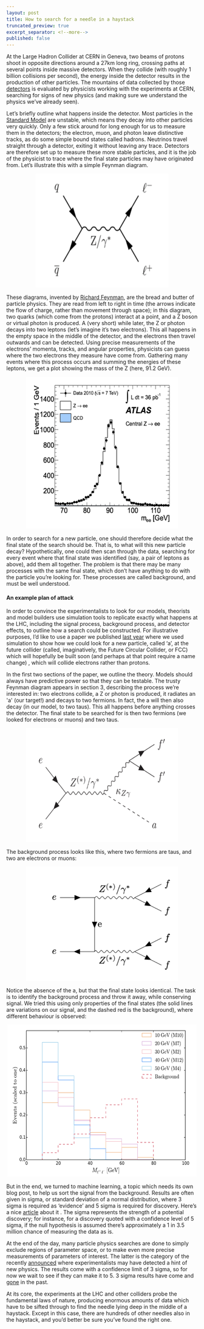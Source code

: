 ```yaml
---
layout: post
title: How to search for a needle in a haystack 
truncated_preview: true
excerpt_separator: <!--more-->
published: false
---
```


At the Large Hadron Collider at CERN in Geneva, two beams of protons shoot in opposite directions around a 27km long ring, 
crossing paths at several points inside massive detectors. When they collide (with roughly 1 billion collisions per second), 
the energy inside the detector results in the production of other particles. The mountains of data collected by those [detectors](https://atlas.cern/discover/detector) 
is evaluated by physicists working with the experiments at CERN, searching for signs of new physics 
(and making sure we understand the physics we’ve already seen). 

<!--more-->

Let’s briefly outline what happens inside the detector. Most particles in the [Standard Model](https://lhmason.github.io/blog/2021/02/15/bsm/) are unstable, which means they decay 
into other particles very quickly. Only a few stick around for long enough for us to measure them in the detectors; the electron, 
muon, and photon leave distinctive tracks, as do some simple bound states called hadrons. Neutrinos 
travel straight through a detector, exiting it without leaving any trace. Detectors are therefore set up to measure these more 
stable particles, and it is the job of the physicist to trace where the final state particles may have originated from. Let’s 
illustrate this with a simple Feynman diagram.

<p align="center">
<img src="https://github.com/lhmason/lhmason.github.io/blob/main/colliderfigs/feyn.png?raw=true" alt="Feyn" width="350" height="300">
</p>

These diagrams, invented by [Richard Feynman](https://www.youtube.com/watch?v=36GT2zI8lVA&ab_channel=firewalker), are the bread and butter of particle physics. They are read from left to right in time 
(the arrows indicate the flow of charge, rather than movement through space); in this diagram, two quarks (which come from the protons) 
interact at a point, and a Z boson or virtual photon is produced. A (very short) while later, the Z or photon decays into two leptons 
(let’s imagine it’s two electrons). This all happens in the empty space in the middle of the detector, and the electrons then travel 
outwards and can be detected. Using precise measurements of the electrons’ momenta, tracks, and angular properties, physicists can guess 
where the two electrons they measure have come from. Gathering many events where this process occurs and summing the energies of these 
leptons, we get a plot showing the mass of the Z (here, 91.2 GeV).

<p align="center">
<img src="https://github.com/lhmason/lhmason.github.io/blob/main/colliderfigs/Zboson.png?raw=true" alt="Z" width="400" height="400">
</p>

In order to search for a new particle, one should therefore decide what the final state of the search should be. That is, to what will this new 
particle decay? Hypothetically, one could then scan through the data, searching for every event where that final state was identified (say, a pair of 
leptons as above), add them all together. The problem is that there may be many processes with the same final state, which don’t have anything 
to do with the particle you’re looking for. These processes are called background, and must be well understood. 

#### An example plan of attack

In order to convince the experimentalists to look for our models, theorists and model builders use simulation tools to replicate exactly what happens at the 
LHC, including the signal process, background process, and detector effects, to outline how a search could be constructed. For illustrative purposes, 
I’d like to use a paper we published [last year](https://journals.aps.org/prd/abstract/10.1103/PhysRevD.102.035030)
where we used simulation to show how we could look for a new particle, called ‘a’, at the future collider (called, imaginatively, the Future Circular Collider, 
or FCC) which will hopefully be built soon (and perhaps at that point require a name change) , which will collide electrons rather than protons.

In the first two sections of the paper, we outline the theory. Models should always have predictive power so that they can be testable. The trusty Feynman 
diagram appears in section 3, describing the process we’re interested in: two electrons collide, a Z or photon is produced, it radiates an 'a' (our target!) and 
decays to two fermions. In fact, the a will then also decay (in our model, to two taus). This all happens before anything crosses the detector. The final state 
to be searched for is then two fermions (we looked for electrons or muons) and two taus.
<p align="center">
<img src="https://github.com/lhmason/lhmason.github.io/blob/main/colliderfigs/myfeyn.png?raw=true" alt="myfeyn" width="400" height="300">
</p>

The background process looks like this, where two fermions are taus, and two are electrons or muons:

<p align="center">
<img src="https://github.com/lhmason/lhmason.github.io/blob/main/colliderfigs/bkg.png?raw=true" alt="background" width="400" height="300">
</p>

Notice the absence of the a, but that the final state looks identical. The task is to identify the background process and throw it away, while conserving signal. 
We tried this using only properties of the final states (the solid lines are variations on our signal, and the dashed red is the background), where different 
behaviour is observed:

<p align="center">
<img src="https://github.com/lhmason/lhmason.github.io/blob/main/colliderfigs/mods.png?raw=true" alt="mods" width="500" height="400">
</p>

But in the end, we turned to machine learning, a topic which needs its own blog post, to help us sort the signal from the background. Results are often given 
in sigma, or standard deviation of a normal distribution, where 3 sigma is required as ‘evidence’ and 5 sigma is required for discovery. Here’s a nice 
[article](https://www.theguardian.com/science/life-and-physics/2014/sep/15/five-sigma-statistics-bayes-particle-physics) about it . The sigma represents the 
strength of a potential discovery; for instance, for a discovery quoted with a confidence level of 5 sigma, if the null hypothesis is assumed there’s 
approximately a 1 in 3.5 million chance of measuring the data as is.


At the end of the day, many particle physics searches are done to simply exclude regions of parameter space, or to make even more precise 
measurements of parameters of interest. The latter is the category of the recently [announced](https://home.cern/news/news/physics/intriguing-new-result-lhcb-experiment-cern) 
where experimentalists may have detected a hint of new physics. The results come with a confidence limit of 3 sigma, so for now we wait to see if they 
can make it to 5. 3 sigma results have come and [gone](https://arxiv.org/pdf/1512.04933.pdf) in the past.

At its core, the experiments at the LHC and other colliders probe the fundamental laws of nature, producing enormous amounts of data which have to be sifted 
through to find the needle lying deep in the middle of a haystack. Except in this case, there are hundreds of other needles also in the haystack, and you’d 
better be sure you’ve found the right one.

